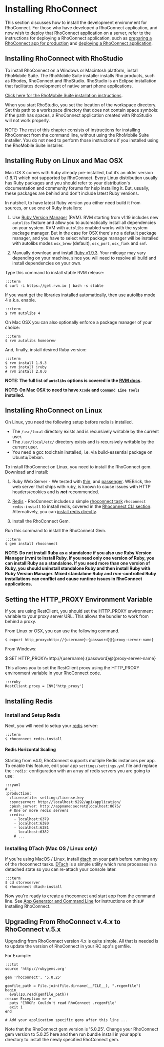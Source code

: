 # Installing RhoConnect

This section discusses how to install the development environment for RhoConnect. For those who have developed a RhoConnect application, and now wish to deploy that RhoConnect application on a server, refer to the instructions for deploying a RhoConnect application, such as [preparing a RhoConnect app for production](preparing-production) and [deploying a RhoConnect application](deploying).

## Installing RhoConnect with RhoStudio

To install RhoConnect on a Windows or Macintosh platform, install RhoMobile Suite. The RhoMobile Suite installer installs Rho products, such as Rhodes, RhoConnect and RhoStudio. RhoStudio is an Eclipse installation that facilitates development of native smart phone applications.

[Click here for the RhoMobile Suite installation instructions](../guide/rhomobile-install).

When you start RhoStudio, you set the location of the workspace directory. Set this path to a workspace directory that does not contain space symbols: if the path has spaces, a RhoConnect application created with RhoStudio will not work properly.

NOTE: The rest of this chapter consists of instructions for installing RhoConnect from the command line, without using the RhoMobile Suite installer. You do not need to perform those instructions if you installed using the RhoMobile Suite installer.

## Installing Ruby on Linux and Mac OSX

Mac OS X comes with Ruby already pre-installed, but it’s an older version (1.8.7) which not supported by RhoConnect.
Every Linux distribution usually has Ruby packages and you should refer to your distribution's documentation and community forums for help installing it.
But, usually, these packages are behind and don't include latest Ruby versions.

In nutshell, to have latest Ruby version you either need build it from sources, or use one of Ruby installers:

1. Use [Ruby Version Manager](https://rvm.io) (RVM). RVM starting from v1.19 includes new `autolibs` feature and allow you to automatically install all dependencies on your system. RVM with `autolibs` enabled works with the system package manager. But in the case for OSX
there's no a default package manager, and you have to select what package manager will be installed with autolibs modes `osx_brew` (default), `osx_port`, `osx_fink` and `smf`.

2. Manually download and install [Ruby v1.9.3](http://www.ruby-lang.org/en/downloads/).  Your mileage may vary depending on your machine, since you will need to resolve all build and install dependencies on your own.

Type this command to install stable RVM release:

    :::term
    $ curl -L https://get.rvm.io | bash -s stable

If you want get the libraries installed automatically, then use autolibs mode 4 a.k.a. enable.

    :::term
    $ rvm autolibs 4

On Mac OSX you can also optionally enforce a package manager of your choice:
 
    :::term
    $ rvm autolibs homebrew

And, finally, install desired Ruby version:

    :::term
    $ rvm install 1.9.3
    $ rvm install jruby
    # rvm install 2.0.0

**NOTE: The full list of `autolibs` options is covered in the [RVM docs](https://rvm.io/rvm/autolibs/).**

**NOTE: On Mac OSX to need to have `Xcode` and `Command Line Tools` installed.**


## Installing RhoConnect on Linux

On Linux, you need the following setup before redis is installed.

 * The `/usr/local` directory exists and is recursively writable by the current user.
 * The `/usr/local/etc/` directory exists and is recursively writable by the current user.
 * You need a gcc toolchain installed, i.e. via build-essential package on Ubuntu/Debian.

To install RhoConnect on Linux, you need to install the RhoConnect gem. Download and install:


1. Ruby Web Server - We tested with [thin](http://code.macournoyer.com/thin/), and [passenger](http://www.modrails.com/). WEBrick, the web server that ships with ruby, is known to cause issues with HTTP headers/cookies and is ***not*** recommended.

2. [Redis](http://redis.io/) - RhoConnect includes a simple [rhoconnect task](command-line#rhoconnect-cli-rhoconnect-v32) `rhoconnect redis-install` to install redis, covered in the [Rhoconnect CLI section](command-line#rhoconnect-cli-rhoconnect-v32). Alternatively, you can [install redis directly](http://redis.io/download).

3. Install the RhoConnect Gem.

Run this command to install the RhoConnect Gem.

    :::term
    $ gem install rhoconnect

**NOTE: Do not install Ruby as a standalone if you also use Ruby Version Manager (rvm) to install Ruby. If you need only one version of Ruby, you can install Ruby as a standalone. If you need more than one version of Ruby, you should uninstall standalone Ruby and then install Ruby with Ruby Version Manager. Mixed standalone Ruby and rvm-controlled Ruby installations can conflict and cause runtime issues in RhoConnect applications.**

## Setting the HTTP_PROXY Environment Variable

If you are using RestClient, you should set the HTTP_PROXY environment variable to your proxy server URL. This allows the bundler to work from behind a proxy.

From Linux or OSX, you can use the following command.

    $ export http_proxy=http://{username}:{password}@{proxy-server-name}

From Windows:

   $ SET HTTP_PROXY=http://{username}:{password}@{proxy-server-name}

This allows you to set the RestClient proxy using the HTTP_PROXY environment variable in your RhoConnect code.

    :::ruby
    RestClient.proxy = ENV['http_proxy']

## Installing Redis
### Install and Setup Redis

Next, you will need to setup your [redis](http://redis.io/) server:

    :::term
    $ rhoconnect redis-install

#### Redis Horizontal Scaling

Starting from v4.0, RhoConnect supports multiple Redis instances per app.
To enable this feature, edit your app `settings/settings.yml` file and replace the `:redis:` configuration
with an array of redis servers you are going to use:

    :::yaml
    # ...
    :production:
      :licensefile: settings/license.key
      :syncserver: http://localhost:9292/api/application/
      :push_server: http://appname:secret@localhost:8675/
      # One or more redis servers
      :redis:
        - localhost:6379
        - localhost:6380
        - localhost:6381
        - localhost:6382
        # ...

### Installing DTach (Mac OS / Linux only)

If you're using MacOS / Linux, install [dtach](http://dtach.sourceforge.net/) on your path before running any of the rhoconnect tasks.  [DTach](http://dtach.sourceforge.net/) is a simple utility which runs processes in a detached state so you can re-attach your console later.

    :::term
    $ cd storeserver
    $ rhoconnect dtach-install

Now you're ready to create a rhoconnect and start app from the command line. See [App Generator and Command Line](command-line) for instructions on this.# Installing RhoConnect.

## Upgrading From RhoConnect v.4.x to RhoConnect v.5.x
Upgrading from RhoConnect version 4.x is quite simple. All that is needed is to update the version of RhoConnect in your RC app's gemfile.

For Example:

    :::txt
    source 'http://rubygems.org'

    gem 'rhoconnect', '5.0.25'

    gemfile_path = File.join(File.dirname(__FILE__), ".rcgemfile")
    begin
      eval(IO.read(gemfile_path))
    rescue Exception => e
      puts "ERROR: Couldn't read RhoConnect .rcgemfile"
      exit 1
    end

    # Add your application specific gems after this line ...

Note that the RhoConnect gem version is '5.0.25'. Change your RhoConnect gem version to 5.0.25 here and then run bundle install in your app's directory to install the newly specified RhoConnect gem.
